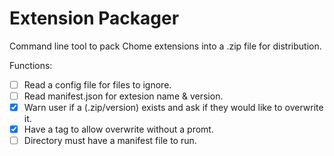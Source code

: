 # Extension Packager

Command line tool to pack Chome extensions into a .zip file for distribution.

Functions:
 - [ ] Read a config file for files to ignore.
 - [ ] Read manifest.json for extesion name & version.
 - [x] Warn user if a (.zip/version) exists and ask if they would like to overwrite it.
 - [x] Have a tag to allow overwrite without a promt.
 - [ ] Directory must have a manifest file to run.